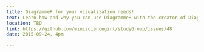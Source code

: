 ```yaml
---
title: DiagrammeR for your visualization needs!
text: Learn how and why you can use DiagrammeR with the creator of DiagrammeR
location: TBD
link: https://github.com/minisciencegirl/studyGroup/issues/48
date: 2015-09-24, 4pm 

---
```

